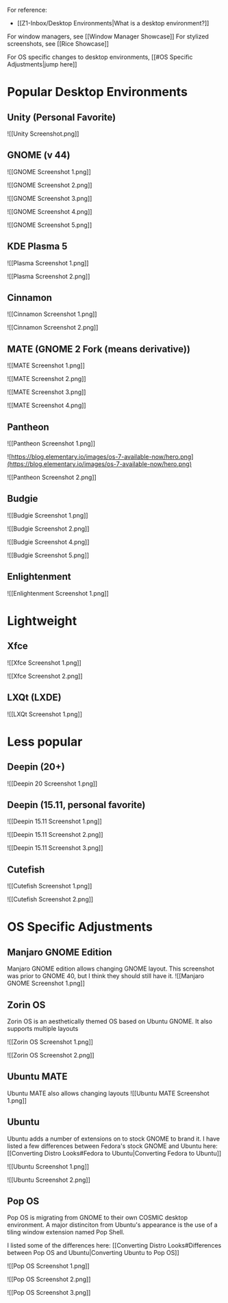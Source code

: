 For reference:
- [[Z1-Inbox/Desktop Environments|What is a desktop environment?]]

For window managers, see [[Window Manager Showcase]]
For stylized screenshots, see [[Rice Showcase]]

For OS specific changes to desktop environments, [[#OS Specific Adjustments|jump here]]

# Popular Desktop Environments
## Unity (Personal Favorite)
![[Unity Screenshot.png]]

## GNOME (v 44)
![[GNOME Screenshot 1.png]]

![[GNOME Screenshot 2.png]]

![[GNOME Screenshot 3.png]]

![[GNOME Screenshot 4.png]]

![[GNOME Screenshot 5.png]]

## KDE Plasma 5
![[Plasma Screenshot 1.png]]

![[Plasma Screenshot 2.png]]

## Cinnamon
![[Cinnamon Screenshot 1.png]]

![[Cinnamon Screenshot 2.png]]

## MATE (GNOME 2 Fork (means derivative))
![[MATE Screenshot 1.png]]

![[MATE Screenshot 2.png]]

![[MATE Screenshot 3.png]]

![[MATE Screenshot 4.png]]

## Pantheon
![[Pantheon Screenshot 1.png]]

![https://blog.elementary.io/images/os-7-available-now/hero.png](https://blog.elementary.io/images/os-7-available-now/hero.png)

![[Pantheon Screenshot 2.png]]

## Budgie
![[Budgie Screenshot 1.png]]

![[Budgie Screenshot 2.png]]

![[Budgie Screenshot 4.png]]

![[Budgie Screenshot 5.png]]

## Enlightenment
![[Enlightenment Screenshot 1.png]]

# Lightweight

## Xfce
![[Xfce Screenshot 1.png]]

![[Xfce Screenshot 2.png]]

## LXQt (LXDE)
![[LXQt Screenshot 1.png]]

# Less popular

## Deepin (20+)
![[Deepin 20 Screenshot 1.png]]

## Deepin (15.11, personal favorite)
![[Deepin 15.11 Screenshot 1.png]]

![[Deepin 15.11 Screenshot 2.png]]

![[Deepin 15.11 Screenshot 3.png]]

## Cutefish
![[Cutefish Screenshot 1.png]]

![[Cutefish Screenshot 2.png]]

# OS Specific Adjustments

## Manjaro GNOME Edition
Manjaro GNOME edition allows changing GNOME layout. This screenshot was prior to GNOME 40, but I think they should still have it.
![[Manjaro GNOME Screenshot 1.png]]

## Zorin OS
Zorin OS is an aesthetically themed OS based on Ubuntu GNOME. It also supports multiple layouts

![[Zorin OS Screenshot 1.png]]

![[Zorin OS Screenshot 2.png]]

## Ubuntu MATE
Ubuntu MATE also allows changing layouts
![[Ubuntu MATE Screenshot 1.png]]

## Ubuntu
Ubuntu adds a number of extensions on to stock GNOME to brand it.
I have listed a few differences between Fedora's stock GNOME and Ubuntu here: [[Converting Distro Looks#Fedora to Ubuntu|Converting Fedora to Ubuntu]]

![[Ubuntu Screenshot 1.png]]

![[Ubuntu Screenshot 2.png]]

## Pop OS
Pop OS is migrating from GNOME to their own COSMIC desktop environment. A major distinciton from Ubuntu's appearance is the use of a tiling window extension named Pop Shell.

I listed some of the differences here: [[Converting Distro Looks#Differences between Pop OS and Ubuntu|Converting Ubuntu to Pop OS]]

![[Pop OS Screenshot 1.png]]

![[Pop OS Screenshot 2.png]]

![[Pop OS Screenshot 3.png]]

